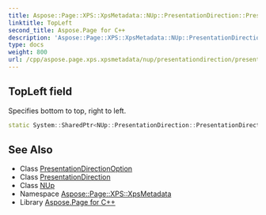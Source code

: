 ```yaml
---
title: Aspose::Page::XPS::XpsMetadata::NUp::PresentationDirection::PresentationDirectionOption::TopLeft field
linktitle: TopLeft
second_title: Aspose.Page for C++
description: 'Aspose::Page::XPS::XpsMetadata::NUp::PresentationDirection::PresentationDirectionOption::TopLeft field. Specifies bottom to top, right to left in C++.'
type: docs
weight: 800
url: /cpp/aspose.page.xps.xpsmetadata/nup/presentationdirection/presentationdirectionoption/topleft/
---
```

## TopLeft field


Specifies bottom to top, right to left.

```cpp
static System::SharedPtr<NUp::PresentationDirection::PresentationDirectionOption> Aspose::Page::XPS::XpsMetadata::NUp::PresentationDirection::PresentationDirectionOption::TopLeft
```

## See Also

* Class [PresentationDirectionOption](../)
* Class [PresentationDirection](../../)
* Class [NUp](../../../)
* Namespace [Aspose::Page::XPS::XpsMetadata](../../../../)
* Library [Aspose.Page for C++](../../../../../)
